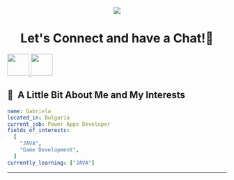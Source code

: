 <p align="center">
  <img src="https://capsule-render.vercel.app/api?type=waving&color=gradient&text=HeyThere!&height=100&section=header"/>
</p>

<h1 align="center">
  Let's Connect and have a Chat!💬
</h1>

<a href="https://gabriela5rova.hashnode.dev">
  <img height="50" src="https://cdn.hashnode.com/res/hashnode/image/upload/v1611902473383/CDyAuTy75.png?auto=compress"/>
</a>

<a href="www.linkedin.com/in/gabriela-petrova-a1519478">
  <img height="50" src="https://cdn1.iconfinder.com/data/icons/logotypes/32/linkedin-1024.png"/>
</a>
<h2> 👾 &nbsp;A Little Bit About Me and My Interests</h2>

```yaml
name: Gabriela
located_in: Bulgaria
current_job: Power Apps Developer
fields_of_interests:
  [
    "JAVA",
    "Game Development",
  ]
currently_learning: ["JAVA"]
```  
---  
